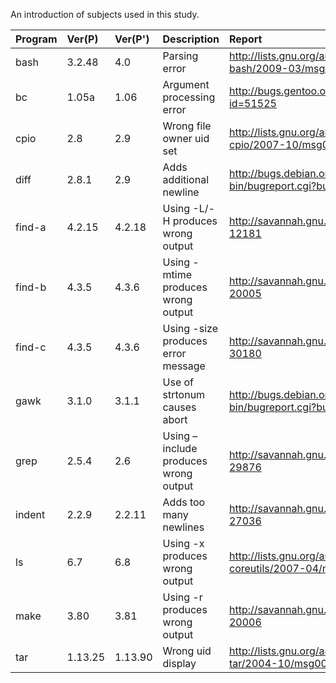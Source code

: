 An introduction of subjects used in this study.

| **Program** | **Ver(P)** | **Ver(P')** | **Description** | **Report** |
|:------------|:-----------|:------------|:----------------|:-----------|
|bash         |3.2.48      |4.0          |Parsing error    |http://lists.gnu.org/archive/html/bug-bash/2009-03/msg00018.html|
|bc           |1.05a       |1.06         |Argument processing error|http://bugs.gentoo.org/show_bug.cgi?id=51525|
|cpio         |2.8         |2.9          |Wrong file owner uid set|http://lists.gnu.org/archive/html/bug-cpio/2007-10/msg00001.html|
|diff         |2.8.1       |2.9          |Adds additional newline|http://bugs.debian.org/cgi-bin/bugreport.cgi?bug=577832|
|find-a       |4.2.15      |4.2.18       |Using -L/-H produces wrong output|http://savannah.gnu.org/bugs/?12181|
|find-b       |4.3.5       |4.3.6        |Using -mtime produces wrong output|http://savannah.gnu.org/bugs/?20005|
|find-c       |4.3.5       |4.3.6        |Using -size produces error message|http://savannah.gnu.org/bugs/?30180|
|gawk         |3.1.0       |3.1.1        |Use of strtonum causes abort|http://bugs.debian.org/cgi-bin/bugreport.cgi?bug=159279|
|grep         |2.5.4       |2.6          |Using –include produces wrong output|http://savannah.gnu.org/bugs/?29876|
|indent       |2.2.9       |2.2.11       |Adds too many newlines|http://savannah.gnu.org/bugs/?27036|
|ls           |6.7         |6.8          |Using -x produces wrong output|http://lists.gnu.org/archive/html/bug-coreutils/2007-04/msg00000.html|
|make         |3.80        |3.81         |Using -r produces wrong output|http://savannah.gnu.org/bugs/?20006|
|tar          |1.13.25     |1.13.90      |Wrong uid display|http://lists.gnu.org/archive/html/bug-tar/2004-10/msg00034.html|